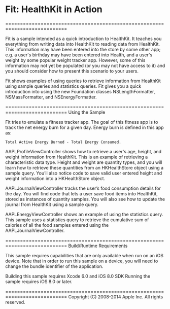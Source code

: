 # Fit: HealthKit in Action

===========================================================================

Fit is a sample intended as a quick introduction to HealthKit. It teaches you everything from writing data into HealthKit to reading data from HealthKit. This information may have been entered into the store by some other app; e.g. a user's birthday may have been entered into Health, and a user's weight by some popular weight tracker app. However, some of this information may not yet be populated (or you may not have access to it) and you should consider how to present this scenario to your users.

Fit shows examples of using queries to retrieve information from HealthKit using sample queries and statistics queries. Fit gives you a quick introduction into using the new Foundation classes NSLengthFormatter, NSMassFormatter, and NSEnergyFormatter.

===========================================================================
Using the Sample

Fit tries to emulate a fitness tracker app. The goal of this fitness app is to track the net energy burn for a given day. Energy burn is defined in this app as:

    Total Active Energy Burned - Total Energy Consumed.

AAPLProfileViewController shows how to retrieve a user's age, height, and weight information from HealthKit. This is an example of retrieving a characteristic data type. Height and weight are quantity types, and you will learn how to retrieve these quantities from an HKHealthStore object using a sample query. You’ll also notice code to save valid user entered height and weight information into a HKHealthStore object.

AAPLJournalViewController tracks the user’s food consumption details for the day. You will find code that lets a user save food items into HealthKit, stored as instances of quantity samples. You will also see how to update the journal from HealthKit using a sample query.

AAPLEnergyViewController shows an example of using the statistics query. This sample uses a statistics query to retrieve the cumulative sum of calories of all the food samples entered using the AAPLJournalViewController.

===========================================================================
Build/Runtime Requirements

This sample requires capabilities that are only available when run on an iOS device. Note that in order to run this sample on a device, you will need to change the bundle identifier of the application.

Building this sample requires Xcode 6.0 and iOS 8.0 SDK
Running the sample requires iOS 8.0 or later.

===========================================================================
Copyright (C) 2008-2014 Apple Inc. All rights reserved.